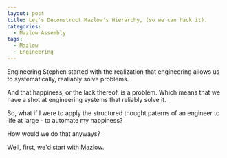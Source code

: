 ```yaml
---
layout: post
title: Let's Deconstruct Mazlow's Hierarchy, (so we can hack it).
categories:
  - Mazlow Assembly
tags:
  - Mazlow
  - Engineering
---
```

Engineering Stephen started with the realization that engineering allows us to systematically, realiably solve problems.

And that happiness, or the lack thereof, is a problem. Which means that we have a shot at engineering systems that reliably solve it.

So, what if I were to apply the structured thought paterns of an engineer to life at large - to automate my happiness?

How would we do that anyways?

Well, first, we'd start with Mazlow.


